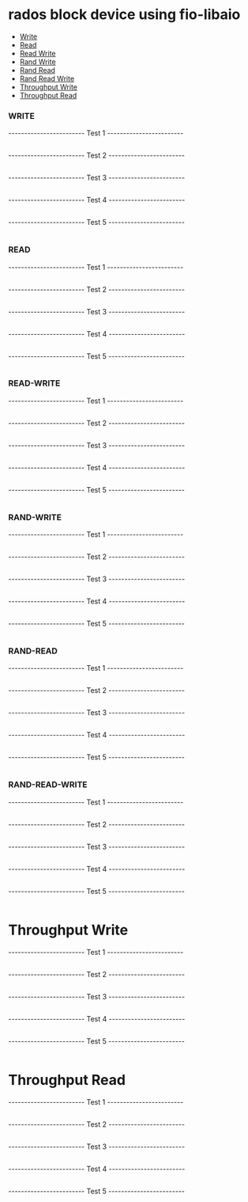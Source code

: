# rados block device using fio-libaio

- [Write](#write)
- [Read](#read)
- [Read Write](#read-write)
- [Rand Write](#rand-write)
- [Rand Read](#rand-read)
- [Rand Read Write](#rand-read-write)
- [Throughput Write](#throughput-write)
- [Throughput Read](#throughput-read)

### WRITE
------------------------ Test 1 ------------------------
```

```

------------------------ Test 2 ------------------------
```
```

------------------------ Test 3 ------------------------
```

```

------------------------ Test 4 ------------------------
```

```

------------------------ Test 5 ------------------------
```

```

### READ
------------------------ Test 1 ------------------------
```

```

------------------------ Test 2 ------------------------
```
```

------------------------ Test 3 ------------------------
```

```

------------------------ Test 4 ------------------------
```

```

------------------------ Test 5 ------------------------
```

```

### READ-WRITE
------------------------ Test 1 ------------------------
```

```

------------------------ Test 2 ------------------------
```
```

------------------------ Test 3 ------------------------
```

```

------------------------ Test 4 ------------------------
```

```

------------------------ Test 5 ------------------------
```

```

### RAND-WRITE
------------------------ Test 1 ------------------------
```

```

------------------------ Test 2 ------------------------
```
```

------------------------ Test 3 ------------------------
```

```

------------------------ Test 4 ------------------------
```

```

------------------------ Test 5 ------------------------
```

```

### RAND-READ
------------------------ Test 1 ------------------------
```

```

------------------------ Test 2 ------------------------
```
```

------------------------ Test 3 ------------------------
```

```

------------------------ Test 4 ------------------------
```

```

------------------------ Test 5 ------------------------
```

```
### RAND-READ-WRITE
------------------------ Test 1 ------------------------
```

```

------------------------ Test 2 ------------------------
```
```

------------------------ Test 3 ------------------------
```

```

------------------------ Test 4 ------------------------
```

```

------------------------ Test 5 ------------------------
```

```

# Throughput Write
------------------------ Test 1 ------------------------
```

```

------------------------ Test 2 ------------------------
```
```

------------------------ Test 3 ------------------------
```

```

------------------------ Test 4 ------------------------
```

```

------------------------ Test 5 ------------------------
```

```

# Throughput Read
------------------------ Test 1 ------------------------
```

```

------------------------ Test 2 ------------------------
```
```

------------------------ Test 3 ------------------------
```

```

------------------------ Test 4 ------------------------
```

```

------------------------ Test 5 ------------------------
```

```
